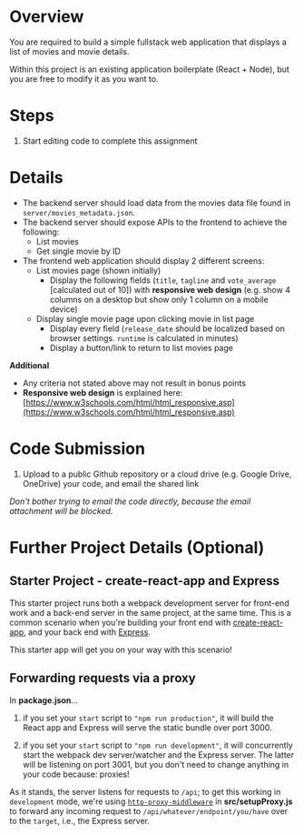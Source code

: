 # Overview

You are required to build a simple fullstack web application that displays a list of movies and movie details.

Within this project is an existing application boilerplate (React + Node), but you are free to modify it as you want to.

# Steps

1. Start editing code to complete this assignment

# Details

* The backend server should load data from the movies data file found in `server/movies_metadata.json`.
* The backend server should expose APIs to the frontend to achieve the following:
  * List movies
  * Get single movie by ID
* The frontend web application should display 2 different screens:
  * List movies page (shown initially)
    * Display the following fields (`title`, `tagline` and `vote_average` [calculated out of 10]) with **responsive web design** (e.g. show 4 columns on a desktop but show only 1 column on a mobile device)
  * Display single movie page upon clicking movie in list page
    * Display every field (`release_date` should be localized based on browser settings. `runtime` is calculated in minutes)
    * Display a button/link to return to list movies page

**Additional**

* Any criteria not stated above may not result in bonus points
* **Responsive web design** is explained here: [https://www.w3schools.com/html/html_responsive.asp](https://www.w3schools.com/html/html_responsive.asp)

# Code Submission

1. Upload to a public Github repository or a cloud drive (e.g. Google Drive, OneDrive) your code, and email the shared link

*Don't bother trying to email the code directly, because the email attachment will be blocked.*

# Further Project Details (Optional)

## Starter Project - create-react-app and Express

This starter project runs both a webpack development server for front-end work and a back-end server in the same project, at the same time. This is a common scenario when you're building your front end with [create-react-app], and your back end with [Express].

This starter app will get you on your way with this scenario!

## Forwarding requests via a proxy

In **package.json**...

1. if you set your `start` script to `"npm run production"`, it will build the React app and Express will serve the static bundle over port 3000.

2. if you set your `start` script to `"npm run development"`, it will concurrently start the webpack dev server/watcher and the Express server. The latter will be listening on port 3001, but you don't need to change anything in your code because: proxies!

As it stands, the server listens for requests to `/api`; to get this working in `development` mode, we're using [`http-proxy-middleware`] in **src/setupProxy.js** to forward any incoming request to `/api/whatever/endpoint/you/have` over to the `target`, i.e., the Express server.

[create-react-app]: https://create-react-app.dev
[Express]: https://expressjs.com/
[`http-proxy-middleware`]: https://github.com/chimurai/http-proxy-middleware
